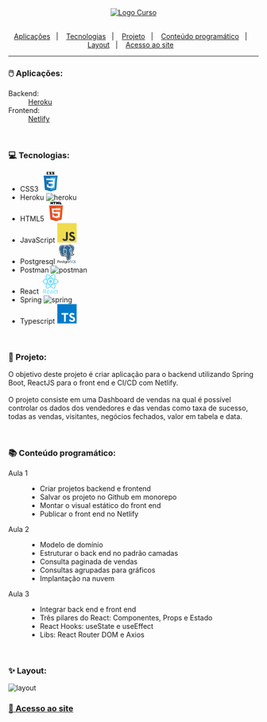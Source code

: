 <div align="center">
    <a href="https://devsuperior.com.br/" target="_blank"><img src="https://i.im.ge/2021/09/12/T76z6C.png" height="100px" width="300px" alt="Logo Curso" title="Ir para o site" border="0"></a>
   <p align="center">
  <br>
  <a href="#apps">Aplicações</a>&nbsp;&nbsp;&nbsp;|&nbsp;&nbsp;&nbsp;
  <a href="#tech">Tecnologias</a>&nbsp;&nbsp;&nbsp;|&nbsp;&nbsp;&nbsp;
  <a href="#projeto">Projeto</a>&nbsp;&nbsp;&nbsp;|&nbsp;&nbsp;&nbsp;
  <a href="#conteudo">Conteúdo programático</a>&nbsp;&nbsp;&nbsp;|&nbsp;&nbsp;&nbsp;
  <a href="#layout">Layout</a>&nbsp;&nbsp;&nbsp;|&nbsp;&nbsp;&nbsp;
  <a href="#acesso">Acesso ao site</a>&nbsp;&nbsp;&nbsp;
</p>
</div>
<hr>
<div>
<h3 id ="apps" align="left">🖱️ Aplicações:</h3>
<dl>
  <dt>Backend:</dt>
  <dd><a href="https://sds4-millena.herokuapp.com/">Heroku</a></dd>
  <dt>Frontend:</dt>
  <dd><a href="https://dsvendas-millenafreitas.netlify.app/">Netlify</a></dd>
</dl>
</div>
<br>
<div>
<h3 id = "tech" align="left">💻 Tecnologias:</h3>
<ul> 
    <li> CSS3 <img src="https://raw.githubusercontent.com/devicons/devicon/master/icons/css3/css3-original-wordmark.svg" alt="css3" width="40" height="40"/> </li> 
    <li> Heroku <img src="https://www.vectorlogo.zone/logos/heroku/heroku-icon.svg" alt="heroku" width="40" height="40"/> </li> 
    <li> HTML5 <img src="https://raw.githubusercontent.com/devicons/devicon/master/icons/html5/html5-original-wordmark.svg" alt="html5" width="40" height="40"/> </li> 
    <li> JavaScript <img src="https://raw.githubusercontent.com/devicons/devicon/master/icons/javascript/javascript-original.svg" alt="javascript" width="40" height="40"/> </li> 
    <li> Postgresql <img src="https://raw.githubusercontent.com/devicons/devicon/master/icons/postgresql/postgresql-original-wordmark.svg" alt="postgresql" width="40" height="40"/> </li> 
    <li> Postman <img src="https://www.vectorlogo.zone/logos/getpostman/getpostman-icon.svg" alt="postman" width="40" height="40"/> </li> 
    <li> React <img src="https://raw.githubusercontent.com/devicons/devicon/master/icons/react/react-original-wordmark.svg" alt="react" width="40" height="40"/> </li> 
    <li> Spring <img src="https://www.vectorlogo.zone/logos/springio/springio-icon.svg" alt="spring" width="40" height="40"/> </li> 
    <li> Typescript <img src="https://raw.githubusercontent.com/devicons/devicon/master/icons/typescript/typescript-original.svg" alt="typescript" width="40" height="40"/> </li> 
</ul>
</div>
<br>
<div>
<h3 id="projeto" align="left">🚧 Projeto:</h3>
<p>
O objetivo deste projeto é criar aplicação para o backend utilizando Spring Boot, ReactJS para o front end e CI/CD com Netlify. 
<br><br>
O projeto consiste em uma Dashboard de vendas na qual é possível controlar os dados dos vendedores e das vendas como taxa de sucesso, todas as vendas, visitantes, negócios fechados, valor em tabela e data.
</p>
</div>
<br>
<div>
<h3 id="conteudo" align="left">📚 Conteúdo programático:</h3>
<p>
<dl>
  <dt>Aula 1</dt>
  <dd>
  <ul>
    <li>Criar projetos backend e frontend</li>
    <li>Salvar os projeto no Github em monorepo</li>
    <li>Montar o visual estático do front end</li>
    <li>Publicar o front end no Netlify</li>
  </u>
  </dd>
  <dt>Aula 2</dt>
  <dd>
  <ul>
    <li>Modelo de domínio</li>
    <li>Estruturar o back end no padrão camadas</li>
    <li>Consulta paginada de vendas</li>
    <li>Consultas agrupadas para gráficos</li>
    <li>Implantação na nuvem</li>
  </u>
  </dd>
  <dt>Aula 3</dt>
  <dd>
  <ul>
    <li>Integrar back end e front end</li>
    <li>Três pilares do React: Componentes, Props e Estado</li>
    <li>React Hooks: useState e useEffect</li>
    <li>Libs: React Router DOM e Axios</li>
  </u>
  </dd>
</dl>
</p>
</div>
<br>
<div>
<h3 id ="layout" align="left">✨ Layout:</h3>
<img src="https://i.ibb.co/Z1hP1d8/layout.png" alt="layout" border="0">
</div>
<div>
    <h3 id ="acesso">
        <a href="https://dsvendas-millenafreitas.netlify.app/" target="_blank">💜 Acesso ao site</a>
    </h3>
</div>
